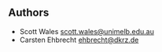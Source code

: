 Authors
--------

* Scott Wales <scott.wales@unimelb.edu.au>
* Carsten Ehbrecht <ehbrecht@dkrz.de>

